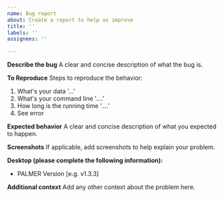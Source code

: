 ```yaml
---
name: Bug report
about: Create a report to help us improve
title: ''
labels: ''
assignees: ''

---
```


**Describe the bug**
A clear and concise description of what the bug is.

**To Reproduce**
Steps to reproduce the behavior:
1. What's your data '...'
2. What's your command line '....'
3. How long is the running time '....'
4. See error

**Expected behavior**
A clear and concise description of what you expected to happen.

**Screenshots**
If applicable, add screenshots to help explain your problem.

**Desktop (please complete the following information):**
 - PALMER Version [e.g. v1.3.3]

**Additional context**
Add any other context about the problem here.
